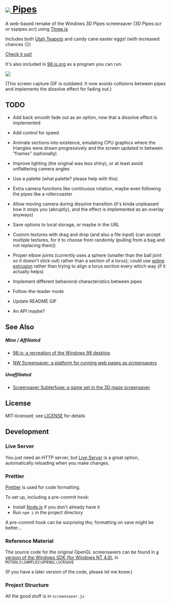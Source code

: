# [![](images/meta/icon-32x32.png) Pipes](https://1j01.github.io/pipes/)

A web-based remake of the Windows 3D Pipes screensaver (3D Pipes.scr or sspipes.scr) using [Three.js](https://threejs.org/)

Includes both [Utah Teapots](https://en.wikipedia.org/wiki/Utah_teapot) and candy cane easter eggs! (with increased chances 😏)

[Check it out!](https://vocalnutria9174.github.io/pipes/)

It's also included in [98.js.org](https://98.js.org/) as a program you can run.

[![](images/meta/screencap.gif)](https://1j01.github.io/pipes/)

(This screen capture GIF is outdated. It now avoids collisions between pipes and implements the dissolve effect for fading out.)

## TODO

- Add back smooth fade out as an option, now that a dissolve effect is implemented

- Add control for speed

- Animate sections into existence, emulating CPU graphics where the triangles were drawn progressively and the screen updated in between "frames" (optionally)

- Improve lighting (the original was less shiny), or at least avoid unflattering camera angles

- Use a palette (what palette? please help with this)

- Extra camera functions like continuous rotation, maybe even following the pipes like a rollercoaster

- Allow moving camera during dissolve transition (it's kinda unpleasant how it stops you (abruptly), and the effect is implemented as an overlay anyways)

- Save options to local storage, or maybe in the URL

- Custom textures with drag and drop (and also a file input)
  (can accept multiple textures, for it to choose from randomly (pulling from a bag and not replacing them))

- Proper elbow joints (currently uses a sphere (smaller than the ball joint so it doesn't stick out) rather than a section of a torus);
  could use [spline extrusion](https://threejs.org/examples/#webgl_geometry_extrude_splines) rather than trying to align a torus section every which way (if it actually helps)

- Implement different behavioral characteristics between pipes

- Follow-the-leader mode

- Update README GIF

- An API maybe?

## See Also

##### Mine / Affiliated

- [98.js: a recreation of the Windows 98 desktop](https://github.com/1j01/98)

- [NW Screensaver: a platform for running web pages as screensavers](https://github.com/1j01/nw-screensaver)

##### Unaffiliated

- [Screensaver Subterfuge: a game set in the 3D maze screensaver](https://poor-track-design.itch.io/screensaver-subterfuge)

## License

MIT-licensed; see [LICENSE](LICENSE) for details

## Development

### Live Server

You just need an HTTP server, but [Live Server](https://www.npmjs.com/package/live-server) is a great option, automatically reloading when you make changes.

### Prettier

[Prettier](https://prettier.io/) is used for code formatting.

To set up, including a pre-commit hook:

- Install [Node.js](https://nodejs.org/) if you don't already have it
- Run `npm i` in the project directory

A pre-commit hook can be surprising tho; formatting on save might be better...

### Reference Material

The source code for the original OpenGL screensavers can be found in [a version of the Windows SDK (for Windows NT 4.0)](https://winworldpc.com/download/3d03c2ad-c2ad-18c3-9a11-c3a4e284a2ef), in `MSTOOLS\SAMPLES\OPENGL\SCRSAVE`

(If you have a later version of the code, please let me know.)

### Project Structure

All the good stuff is in `screensaver.js`
